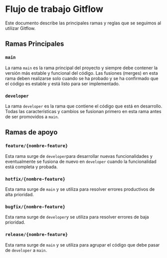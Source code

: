 # Flujo de trabajo Gitflow

Este documento describe las principales ramas y reglas que se seguimos al utilizar Gitflow.

## Ramas Principales

### `main`

La rama `main` es la rama principal del proyecto y siempre debe contener la versión más estable y funcional del código. Las fusiones (merges) en esta rama deben realizarse solo cuando se ha probado y se ha confirmado que el código es estable y está listo para ser implementado.

### `developer`

La rama `developer` es la rama que contiene el código que está en desarrollo. Todas las características y cambios se fusionan primero en esta rama antes de ser promovidos a `main`.

## Ramas de apoyo

### `feature/{nombre-feature}`

Esta rama surge de `developer`para desarrollar nuevas funcionalidades y eventualmente se fusiona de nuevo en `developer` cuando la funcionalidad está completa y probada.

### `hotfix/{nombre-feature}`

Esta rama surge de `main` y se utiliza para resolver errores productivos de alta prioridad.

### `bugfix/{nombre-feature}`

Esta rama surge de `developer`y se utiliza para resolver errores de baja prioridad.

### `release/{nombre-feature}`

Esta rama surge de `main` y se utiliza para agrupar el código que debe pasar de `developer` a `main`.
